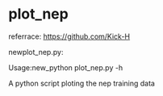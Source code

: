 # plot_nep
referrace:
https://github.com/Kick-H

newplot_nep.py:

Usage:new_python plot_nep.py -h

A python script ploting the nep training data
